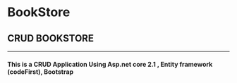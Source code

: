 # BookStore
## CRUD BOOKSTORE
--------------------
#### This is a CRUD Application Using Asp.net core 2.1 , Entity framework (codeFirst), Bootstrap

